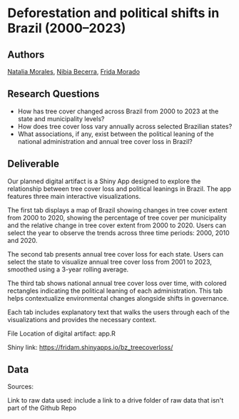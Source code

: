 # Deforestation and political shifts in Brazil (2000–2023)

## Authors

[Natalia Morales](https://nbmoralesf.github.io/), [Nibia Becerra](https://nbs2809.github.io/Nibia/), [Frida Morado]()

## Research Questions

- How has tree cover changed across Brazil from 2000 to 2023 at the state and municipality levels?
- How does  tree cover loss vary annually across selected Brazilian states?
- What associations, if any, exist between the political leaning of the national administration and annual tree cover loss in Brazil?

## Deliverable
Our planned digital artifact is a Shiny App designed to explore the relationship between tree cover loss and political leanings in Brazil.
The app features three main interactive visualizations.

The first tab displays a map of Brazil showing changes in tree cover extent from 2000 to 2020, showing the percentage of tree cover per municipality and the relative change in tree cover extent from 2000 to 2020.
Users can select the year to observe the trends across three time periods: 2000, 2010 and 2020. 

The second tab presents annual tree cover loss for each state.
Users can select the state to visualize annual tree cover loss from 2001 to 2023, smoothed using a 3-year rolling average.

The third tab shows national annual tree cover loss over time, with colored rectangles indicating the political leaning of each administration.
This tab helps contextualize environmental changes alongside shifts in governance.

Each tab includes explanatory text that walks the  users through each of the visualizations and provides the necessary context.

File Location of digital artifact: app.R

Shiny link: <https://fridam.shinyapps.io/bz_treecoverloss/>

## Data 

Sources: 

Link to raw data used: include a link to a drive folder of raw data that isn't part of the Github Repo
